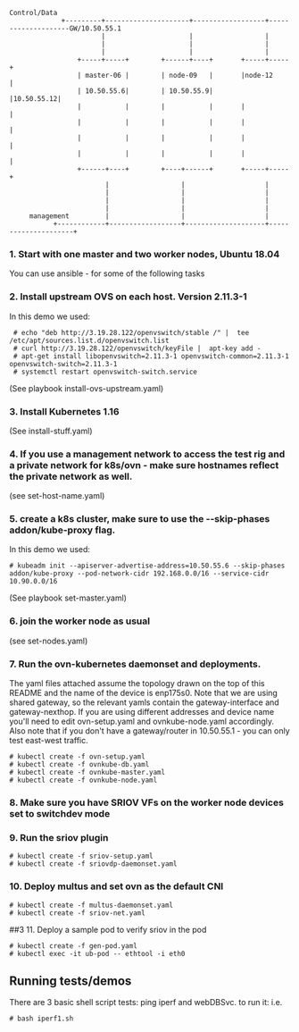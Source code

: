 
```
Control/Data
             +---------+---------------------+------------------+--------------------GW/10.50.55.1
                       |                     |                  |
                       |                     |                  |
                       |                     |                  |
                 +-----+-----+        +------+----+       +-----+-----+
                 | master-06 |        | node-09   |       |node-12    |
                 | 10.50.55.6|        | 10.50.55.9|       |10.50.55.12|
                 |           |        |           |       |           |
                 |           |        |           |       |           |
                 |           |        |           |       |           |
                 |           |        |           |       |           |
                 +------+----+        +----+------+       +-----+-----+
                        |                  |                    |
                        |                  |                    |
                        |                  |                    |
                        |                  |                    |
     management         |                  |                    |
           +------------+------------------+--------------------+---------------------+
```


### 1. Start with one master and two worker nodes, Ubuntu 18.04
You can use ansible - for some of the following tasks

### 2. Install upstream OVS on each host. Version 2.11.3-1
In this demo we used:
```
 # echo "deb http://3.19.28.122/openvswitch/stable /" |  tee /etc/apt/sources.list.d/openvswitch.list 
 # curl http://3.19.28.122/openvswitch/keyFile |  apt-key add - 
 # apt-get install libopenvswitch=2.11.3-1 openvswitch-common=2.11.3-1 openvswitch-switch=2.11.3-1 
 # systemctl restart openvswitch-switch.service
```
(See playbook install-ovs-upstream.yaml)

### 3. Install Kubernetes 1.16
(See install-stuff.yaml)

### 4. If you use a management network to access the test rig and a private network for k8s/ovn - make sure hostnames reflect the private network as well.
(see set-host-name.yaml)

### 5. create a k8s cluster, make sure to use the --skip-phases addon/kube-proxy flag.
In this demo we used: 
```
# kubeadm init --apiserver-advertise-address=10.50.55.6 --skip-phases addon/kube-proxy --pod-network-cidr 192.168.0.0/16 --service-cidr 10.90.0.0/16
```
(See playbook set-master.yaml)

### 6. join the worker node as usual
(see set-nodes.yaml)

### 7. Run the ovn-kubernetes daemonset and deployments.
The yaml files attached assume the topology drawn on the top of this README and the name of the device is enp175s0.
Note that we are using shared gateway, so the relevant yamls contain the gateway-interface and gateway-nexthop.
If you are using different addresses and device name you'll need to edit ovn-setup.yaml and ovnkube-node.yaml accordingly.
Also note that if you don't have a gateway/router in 10.50.55.1 - you can only test east-west traffic.
```
# kubectl create -f ovn-setup.yaml
# kubectl create -f ovnkube-db.yaml
# kubectl create -f ovnkube-master.yaml
# kubectl create -f ovnkube-node.yaml
```

### 8. Make sure you have SRIOV VFs on the worker node devices set to switchdev mode

### 9.  Run the sriov plugin
```
# kubectl create -f sriov-setup.yaml
# kubectl create -f sriovdp-daemonset.yaml
```

### 10. Deploy multus and set ovn as the default CNI
```
# kubectl create -f multus-daemonset.yaml
# kubectl create -f sriov-net.yaml
```

##3 11. Deploy a sample pod to verify sriov in the pod
```
# kubectl create -f gen-pod.yaml
# kubectl exec -it ub-pod -- ethtool -i eth0
```


## Running tests/demos
There are 3 basic shell script tests: ping iperf and webDBSvc.
to run it: i.e.
```
# bash iperf1.sh
```



